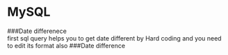 # MySQL
###Date differenece  
first sql query helps you to get date different by Hard coding and you need to edit its format also
###Date difference 

